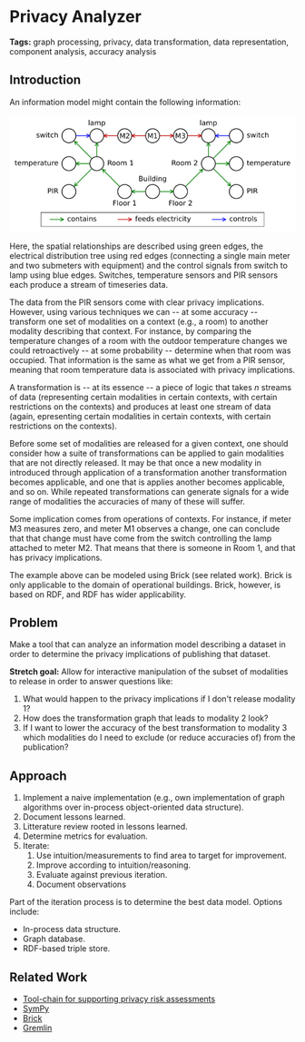 # Privacy Analyzer

**Tags:** graph processing, privacy, data transformation, data representation, component analysis, accuracy analysis

## Introduction

An information model might contain the following information:

![Graph of modeled information](figs/privacy-analyzer.png)

Here, the spatial relationships are described using green edges, the electrical distribution tree using red edges (connecting a single main meter and two submeters with equipment) and the control signals from switch to lamp using blue edges. Switches, temperature sensors and PIR sensors each produce a stream of timeseries data.

The data from the PIR sensors come with clear privacy implications. However, using various techniques we can -- at some accuracy -- transform one set of modalities on a context (e.g., a room) to another modality describing that context. For instance, by comparing the temperature changes of a room with the outdoor temperature changes we could retroactively -- at some probability -- determine when that room was occupied. That information is the same as what we get from a PIR sensor, meaning that room temperature data is associated with privacy implications.

A transformation is -- at its essence -- a piece of logic that takes *n* streams of data (representing certain modalities in certain contexts, with certain restrictions on the contexts) and produces at least one stream of data (again, epresenting certain modalities in certain contexts, with certain restrictions on the contexts).

Before some set of modalities are released for a given context, one should consider how a suite of transformations can be applied to gain modalities that are not directly released. It may be that once a new modality in introduced through application of a transformation another transformation becomes applicable, and one that is applies another becomes applicable, and so on. While repeated transformations can generate signals for a wide range of modalities the accuracies of many of these will suffer.

Some implication comes from operations of contexts. For instance, if meter M3 measures zero, and meter M1 observes a change, one can conclude that that change must have come from the switch controlling the lamp attached to meter M2. That means that there is someone in Room 1, and that has privacy implications.

The example above can be modeled using Brick (see related work). Brick is only applicable to the domain of operational buildings. Brick, however, is based on RDF, and RDF has wider applicability.

## Problem

Make a tool that can analyze an information model describing a dataset in order to determine the privacy implications of publishing that dataset.

**Stretch goal:** Allow for interactive manipulation of the subset of modalities to release in order to answer questions like:
1. What would happen to the privacy implications if I don't release modality 1?
2. How does the transformation graph that leads to modality 2 look?
3. If I want to lower the accuracy of the best transformation to modality 3 which modalities do I need to exclude (or reduce accuracies of) from the publication?

## Approach

1. Implement a naive implementation (e.g., own implementation of graph algorithms over in-process object-oriented data structure).
2. Document lessons learned.
3. Litterature review rooted in lessons learned.
4. Determine metrics for evaluation.
5. Iterate:
    1. Use intuition/measurements to find area to target for improvement.
    2. Improve according to intuition/reasoning.
    3. Evaluate against previous iteration.
    4. Document observations

Part of the iteration process is to determine the best data model. Options include:
- In-process data structure.
- Graph database.
- RDF-based triple store.

## Related Work

- [Tool-chain for supporting privacy risk assessments](https://www.youtube.com/watch?v=A81B53vrtT0&list=PL6jLuiS6wP5aVoY5x1D23c9gMXzrtfO_e&index=4)
- [SymPy](https://www.sympy.org)
- [Brick](https://brickschema.org)
- [Gremlin](https://en.wikipedia.org/wiki/Gremlin_(query_language))

